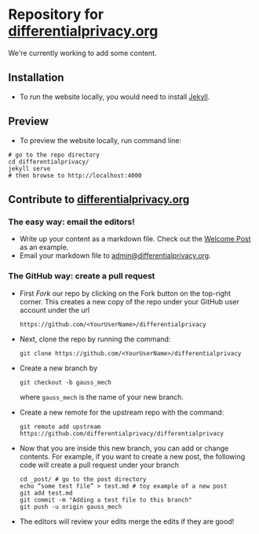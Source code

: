 # Repository for [differentialprivacy.org](https://differentialprivacy.org/)
We're currently working to add some content.

## Installation
- To run the website locally, you would need to install
  [Jekyll](https://jekyllrb.com/).

## Preview
- To preview the website locally, run command line:
```
# go to the repo directory
cd differentialprivacy/
jekyll serve
# then browse to http://localhost:4000
```

## Contribute to [differentialprivacy.org](https://differentialprivacy.org/)
### The easy way: email the editors!
- Write up your content as a markdown file. Check out the [Welcome
Post](https://github.com/differentialprivacy/differentialprivacy/blob/master/_posts/2020-7-11-Welcome.md)
as an example.
- Email your markdown file to
  [admin@differentialprivacy.org](mailto:admin@differentialprivacy.org).


### The GitHub way: create a pull request
- First *Fork* our repo by clicking on the Fork button on the
  top-right corner. This creates a new copy of the repo under your
  GitHub user account under the url
  ```
  https://github.com/<YourUserName>/differentialprivacy
  ```

- Next, clone the repo by running the command:
  ```
  git clone https://github.com/<YourUserName>/differentialprivacy
  ```

- Create a new branch by 
  ```
  git checkout -b gauss_mech
  ```
  where `gauss_mech` is the name of your new branch.

- Create a new remote for the upstream repo with the command:
  ```
  git remote add upstream https://github.com/differentialprivacy/differentialprivacy
  ```

- Now that you are inside this new branch, you can add or change
  contents. For example, if you want to create a new post, the following code 
  will create a pull request under your branch
  ```
  cd _post/ # go to the post directory
  echo “some test file” > test.md # toy example of a new post
  git add test.md 
  git commit -m "Adding a test file to this branch"
  git push -u origin gauss_mech
  ```
  
- The editors will review your edits merge the edits if they are good!

